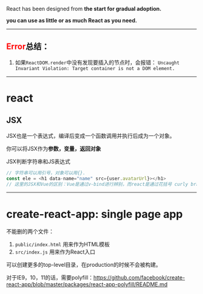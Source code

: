 React has been designed from **the start for gradual adoption.**

**you can use as little or as much React as you need.**

---

## <span style="color:red">Error</span>总结：
1. 如果`ReactDOM.render`中没有发现要插入的节点时，会报错：
`Uncaught Invariant Violation: Target container is not a DOM element.`

---

# react

## JSX

JSX也是一个表达式，编译后变成一个函数调用并执行后成为一个对象。

你可以将JSX作为**参数，变量，返回对象**

JSX判断字符串和JS表达式
```js
// 字符串可以用引号，对象可以用{}.
const ele = <h1 data-name="name" src={user.avatarUrl}></h1>
// 这里的JSX和Vue的区别：Vue是通过v-bind进行辨别，而react是通过花括号 curly braces。
```

---

# create-react-app: single page app

不能删的两个文件：
1. `public/index.html` 用来作为HTML模板
2. `src/index.js` 用来作为React入口

可以创建更多的top-level目录，在production的时候不会被构建。

对于IE9，10，11的话，需要polyfill：https://github.com/facebook/create-react-app/blob/master/packages/react-app-polyfill/README.md